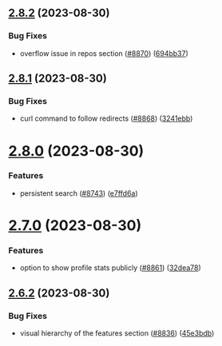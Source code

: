 ## [2.8.2](https://github.com/EddieHubCommunity/BioDrop/compare/v2.8.1...v2.8.2) (2023-08-30)


### Bug Fixes

* overflow issue in repos section ([#8870](https://github.com/EddieHubCommunity/BioDrop/issues/8870)) ([694bb37](https://github.com/EddieHubCommunity/BioDrop/commit/694bb37fb6c9377c19cf8102fa586389b30f07d2))



## [2.8.1](https://github.com/EddieHubCommunity/BioDrop/compare/v2.8.0...v2.8.1) (2023-08-30)


### Bug Fixes

* curl command to follow redirects ([#8868](https://github.com/EddieHubCommunity/BioDrop/issues/8868)) ([3241ebb](https://github.com/EddieHubCommunity/BioDrop/commit/3241ebbbee286e0fd12ba602b6ba561012670910))



# [2.8.0](https://github.com/EddieHubCommunity/BioDrop/compare/v2.7.0...v2.8.0) (2023-08-30)


### Features

* persistent search ([#8743](https://github.com/EddieHubCommunity/BioDrop/issues/8743)) ([e7ffd6a](https://github.com/EddieHubCommunity/BioDrop/commit/e7ffd6af4e28c31a63b4efe1acfe424bdd643641))



# [2.7.0](https://github.com/EddieHubCommunity/BioDrop/compare/v2.6.2...v2.7.0) (2023-08-30)


### Features

* option to show profile stats publicly ([#8861](https://github.com/EddieHubCommunity/BioDrop/issues/8861)) ([32dea78](https://github.com/EddieHubCommunity/BioDrop/commit/32dea78a71c46c02398f285f87f5a8b9af0d1bce))



## [2.6.2](https://github.com/EddieHubCommunity/BioDrop/compare/v2.6.1...v2.6.2) (2023-08-30)


### Bug Fixes

* visual hierarchy of the features section ([#8836](https://github.com/EddieHubCommunity/BioDrop/issues/8836)) ([45e3bdb](https://github.com/EddieHubCommunity/BioDrop/commit/45e3bdbea5f5e1b559ad4d90d5558e467ff2459b))



